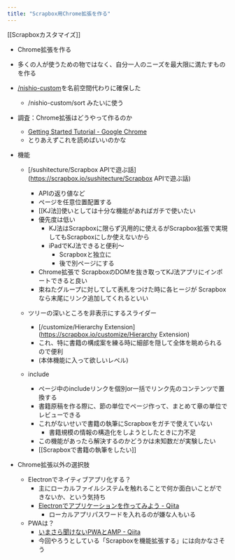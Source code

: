 ```yaml
---
title: "Scrapbox用Chrome拡張を作る"
---
```


[[Scrapboxカスタマイズ]]

- Chrome拡張を作る
- 多くの人が使うための物ではなく、自分一人のニーズを最大限に満たすものを作る
- [/nishio-custom](https://scrapbox.io/nishio-custom)を名前空間代わりに確保した
    - /nishio-custom/sort みたいに使う

- 調査：Chrome拡張はどうやって作るのか
    - [Getting Started Tutorial - Google Chrome](https://developer.chrome.com/extensions/getstarted)
    - とりあえずこれを読めばいいのかな

- 機能

    - [/sushitecture/Scrapbox APIで遊ぶ話](https://scrapbox.io/sushitecture/Scrapbox APIで遊ぶ話)
        - APIの返り値など
        - ページを任意位置配置する
        - [[KJ法]]使いとしては十分な機能があればガチで使いたい
        - 優先度は低い
            - KJ法はScrapboxに限らず汎用的に使えるがScrapbox拡張で実現してもScrapboxにしか使えないから
            - iPadでKJ法できると便利～
                - Scrapboxと独立に
                - 後で別ページにする
        - Chrome拡張で ScrapboxのDOMを抜き取ってKJ法アプリにインポートできると良い
        - 束ねたグループに対してして表札をつけた時に各ヒージが Scrapboxなら末尾にリンク追加してくれるといい

    - ツリーの深いところを非表示にするスライダー
        - [/customize/Hierarchy Extension](https://scrapbox.io/customize/Hierarchy Extension)
        - これ、特に書籍の構成案を練る時に細部を隠して全体を眺められるので便利
        - (本体機能に入って欲しいレベル)

    - include
        - ページ中のincludeリンクを個別or一括でリンク先のコンテンツで置換する
        - 書籍原稿を作る際に、節の単位でページ作って、まとめて章の単位でレビューできる
        - これがないせいで書籍の執筆にScrapboxをガチで使えていない
            - 書籍規模の情報の構造化をしようとしたときに力不足
        - この機能があったら解決するのかどうかは未知数だが実験したい
        - [[Scrapboxで書籍の執筆をしたい]]

- Chrome拡張以外の選択肢
    - Electronでネイティブアプリ化する？
        - 主にローカルファイルシステムを触れることで何か面白いことができないか、という気持ち
        - [Electronでアプリケーションを作ってみよう - Qiita](https://qiita.com/Quramy/items/a4be32769366cfe55778)
            - ローカルアプリパスワードを入れるのが嫌な人もいる
    - PWAは？
        - [いまさら聞けないPWAとAMP - Qiita](https://qiita.com/edwardkenfox/items/4c0b9550ffa48c1f0445)
        - 今回やろうとしている「Scrapboxを機能拡張する」には向かなさそう
